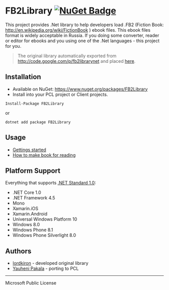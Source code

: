 # FB2Library [![NuGet Badge](https://buildstats.info/nuget/FB2Library)](https://www.nuget.org/packages/FB2Library/)

This project provides .Net library to help developers load .FB2 (Fiction Book: http://en.wikipedia.org/wiki/FictionBook ) ebook files. This ebook files format is widely acceptable in Russia. If you doing some converter, reader or editor for ebooks and you using one of the .Net languages - this project for you.

> The original library automatically exported from http://code.google.com/p/fb2librarynet and placed [here](https://github.com/wcoder/FB2Library).

## Installation
* Available on NuGet: https://www.nuget.org/packages/FB2Library 
* Install into your PCL project or Client projects.

```
Install-Package FB2Library
```
or
```
dotnet add package FB2Library
```


## Usage
* [Gettings started](https://github.com/wcoder/FB2Library/wiki/Usage)
* [How to make book for reading](https://github.com/wcoder/FB2Library/wiki/How-to-make-book)

## Platform Support

Everything that supports [.NET Standard 1.0](https://github.com/dotnet/standard/blob/master/docs/versions/netstandard1.0.md):
* .NET Core 1.0
* .NET Framework 4.5
* Mono
* Xamarin.iOS
* Xamarin.Android
* Universal Windows Platform 10
* Windows 8.0
* Windows Phone 8.1
* Windows Phone Silverlight 8.0

## Authors
* [lordkiron](https://code.google.com/u/103776563234380142031/) - developed original library
* [Yauheni Pakala](https://github.com/wcoder) - porting to PCL

---
Microsoft Public License
